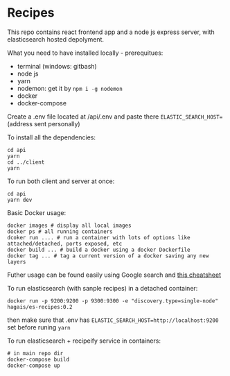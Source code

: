 # Recipes

This repo contains react frontend app and a node js express server, with elasticsearch hosted depolyment.

What you need to have installed locally - prerequitues:
- terminal (windows: gitbash)
- node js
- yarn
- nodemon: get it by `npm i -g nodemon`
- docker
- docker-compose

Create a .env file located at /api/.env and paste there
`ELASTIC_SEARCH_HOST=`(address sent personally)

To install all the dependencies:
```
cd api
yarn
cd ../client
yarn
```

To run both client and server at once:
```
cd api
yarn dev
```

Basic Docker usage:
```
docker images # display all local images
docker ps # all running containers
dcoker run .... # run a container with lots of options like attached/detached, ports exposed, etc
docker build ... # build a docker using a docker Dockerfile
docker tag ... # tag a current version of a docker saving any new layers
```
Futher usage can be found easily using Google search and [this cheatsheet](https://www.docker.com/sites/default/files/d8/2019-09/docker-cheat-sheet.pdf)

To run elasticsearch (with sanple recipes) in a detached container:
```
docker run -p 9200:9200 -p 9300:9300 -e "discovery.type=single-node" hagais/es-recipes:0.2
```
then make sure that .env has `ELASTIC_SEARCH_HOST=http://localhost:9200` set before runing `yarn`


To run elasticsearch + recipeify service in containers:
```
# in main repo dir
docker-compose build
docker-compose up
```